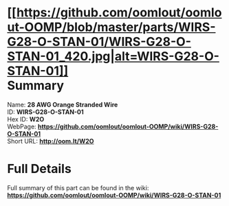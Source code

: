 
[[https://github.com/oomlout/oomlout-OOMP/blob/master/parts/WIRS-G28-O-STAN-01/WIRS-G28-O-STAN-01_420.jpg|alt=WIRS-G28-O-STAN-01]]     
Summary
=================
  
Name: __28 AWG Orange Stranded Wire__    
ID: __WIRS-G28-O-STAN-01__   
Hex ID: __W2O__   
WebPage: __https://github.com/oomlout/oomlout-OOMP/wiki/WIRS-G28-O-STAN-01__   
Short URL: __http://oom.lt/W2O__   

Full Details
==========================
Full summary of this part can be found in the wiki:   
__https://github.com/oomlout/oomlout-OOMP/wiki/WIRS-G28-O-STAN-01__    

